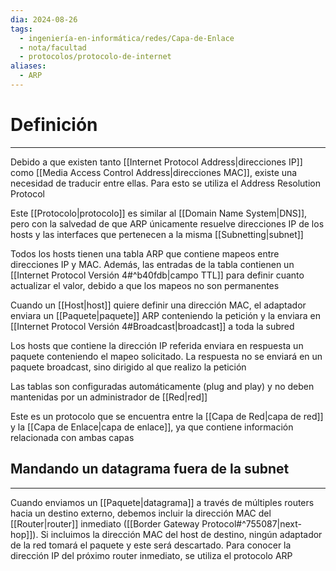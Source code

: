 ```yaml
---
dia: 2024-08-26
tags:
  - ingeniería-en-informática/redes/Capa-de-Enlace
  - nota/facultad
  - protocolos/protocolo-de-internet
aliases:
  - ARP
---
```

# Definición
---
Debido a que existen tanto [[Internet Protocol Address|direcciones IP]] como [[Media Access Control Address|direcciones MAC]], existe una necesidad de traducir entre ellas. Para esto se utiliza el Address Resolution Protocol

Este [[Protocolo|protocolo]] es similar al [[Domain Name System|DNS]], pero con la salvedad de que ARP únicamente resuelve direcciones IP de los hosts y las interfaces que pertenecen a la misma [[Subnetting|subnet]]

Todos los hosts tienen una tabla ARP que contiene mapeos entre direcciones IP y MAC. Además, las entradas de la tabla contienen un [[Internet Protocol Versión 4#^b40fdb|campo TTL]] para definir cuanto actualizar el valor, debido a que los mapeos no son permanentes

Cuando un [[Host|host]] quiere definir una dirección MAC, el adaptador enviara un [[Paquete|paquete]] ARP conteniendo la petición y la enviara en [[Internet Protocol Versión 4#Broadcast|broadcast]] a toda la subred

Los hosts que contiene la dirección IP referida enviara en respuesta un paquete conteniendo el mapeo solicitado. La respuesta no se enviará en un paquete broadcast, sino dirigido al que realizo la petición

Las tablas son configuradas automáticamente (plug and play) y no deben mantenidas por un administrador de [[Red|red]]

Este es un protocolo que se encuentra entre la [[Capa de Red|capa de red]] y la [[Capa de Enlace|capa de enlace]], ya que contiene información relacionada con ambas capas

## Mandando un datagrama fuera de la subnet
---
Cuando enviamos un [[Paquete|datagrama]] a través de múltiples routers hacia un destino externo, debemos incluir la dirección MAC del [[Router|router]] inmediato ([[Border Gateway Protocol#^755087|next-hop]]). Si incluimos la dirección MAC del host de destino, ningún adaptador de la red tomará el paquete y este será descartado. Para conocer la dirección IP del próximo router inmediato, se utiliza el protocolo ARP
